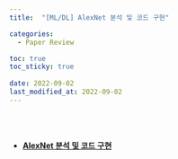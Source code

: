 ```yaml
---
title:  "[ML/DL] AlexNet 분석 및 코드 구현"

categories:
  - Paper Review

toc: true
toc_sticky: true
 
date: 2022-09-02
last_modified_at: 2022-09-02
---
```


<br/><br/>


- [**AlexNet 분석 및 코드 구현**](https://scratched-rayon-d71.notion.site/ImageNet-Classification-with-Deep-Convolutional-Neural-Networks-4f584ee52edc425cbdeca33b389e07a2)
